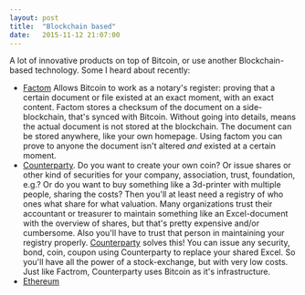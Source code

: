 ```yaml
---
layout: post
title:  "Blockchain based"
date:   2015-11-12 21:07:00
---
```


A lot of innovative products on top of Bitcoin, or use another Blockchain-based technology. Some I heard about recently:
* [Factom](http://factom.org/) Allows Bitcoin to work as a notary's register: proving that a certain document or file existed at an exact moment, with an exact content. Factom stores a checksum of the document on a side-blockchain, that's synced with Bitcoin. Without going into details, means the actual document is not stored at the blockchain. The document can be stored anywhere, like your own homepage. Using factom you can prove to anyone the document isn't altered *and* existed at a certain moment.
*  [Counterparty](http://counterparty.io/). Do you want to create your own coin? Or issue shares or other kind of securities for your company, association, trust, foundation, e.g.? Or do you want to buy something like a 3d-printer with multiple people, sharing the costs? Then you'll at least need a registry of who ones what share for what valuation. Many organizations trust their accountant or treasurer to maintain something like an Excel-document with the overview of shares, but that's pretty expensive and/or cumbersome. Also you'll have to trust that person in maintaining your registry properly.
[Counterparty](http://counterparty.io/why-counterparty/) solves this! You can issue any security, bond, coin, coupon using Counterparty to replace your shared Excel. So you'll have all the power of a stock-exchange, but with very low costs. Just like Factrom, Counterparty uses Bitcoin as it's infrastructure.
* [Ethereum](http://www.ethereum.com)
